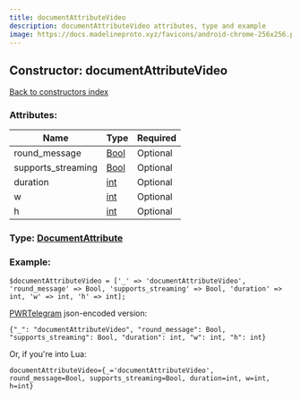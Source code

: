 ```yaml
---
title: documentAttributeVideo
description: documentAttributeVideo attributes, type and example
image: https://docs.madelineproto.xyz/favicons/android-chrome-256x256.png
---
```

## Constructor: documentAttributeVideo  
[Back to constructors index](index.md)



### Attributes:

| Name     |    Type       | Required |
|----------|---------------|----------|
|round\_message|[Bool](../types/Bool.md) | Optional|
|supports\_streaming|[Bool](../types/Bool.md) | Optional|
|duration|[int](../types/int.md) | Optional|
|w|[int](../types/int.md) | Optional|
|h|[int](../types/int.md) | Optional|



### Type: [DocumentAttribute](../types/DocumentAttribute.md)


### Example:

```
$documentAttributeVideo = ['_' => 'documentAttributeVideo', 'round_message' => Bool, 'supports_streaming' => Bool, 'duration' => int, 'w' => int, 'h' => int];
```  

[PWRTelegram](https://pwrtelegram.xyz) json-encoded version:

```
{"_": "documentAttributeVideo", "round_message": Bool, "supports_streaming": Bool, "duration": int, "w": int, "h": int}
```


Or, if you're into Lua:  


```
documentAttributeVideo={_='documentAttributeVideo', round_message=Bool, supports_streaming=Bool, duration=int, w=int, h=int}

```


